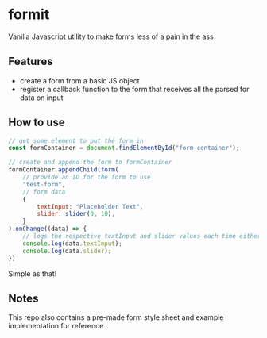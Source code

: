 # formit
Vanilla Javascript utility to make forms less of a pain in the ass

## Features
- create a form from a basic JS object
- register a callback function to the form that receives all the parsed for data on input

## How to use
```javascript
// get some element to put the form in
const formContainer = document.findElementById("form-container");

// create and append the form to formContainer
formContainer.appendChild(form(
    // provide an ID for the form to use
    "test-form",
    // form data
    {
        textInput: "Placeholder Text",
        slider: slider(0, 10),
    }
).onChange((data) => {
    // logs the respective textInput and slider values each time either is changed
    console.log(data.textInput);
    console.log(data.slider);
})
```

Simple as that!

## Notes

This repo also contains a pre-made form style sheet and example implementation for reference
